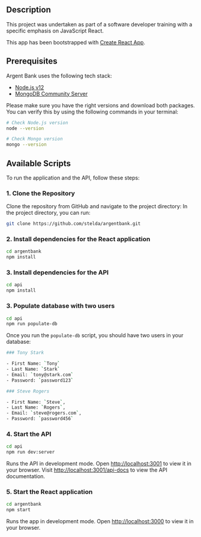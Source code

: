 ## Description

This project was undertaken as part of a software developer training with a specific emphasis on JavaScript React.

This app has been bootstrapped with [Create React App](https://github.com/facebook/create-react-app).

## Prerequisites

Argent Bank uses the following tech stack:

- [Node.js v12](https://nodejs.org/en/)
- [MongoDB Community Server](https://www.mongodb.com/try/download/community)

Please make sure you have the right versions and download both packages. You can verify this by using the following commands in your terminal:

```bash
# Check Node.js version
node --version

# Check Mongo version
mongo --version
```

## Available Scripts

To run the application and the API, follow these steps:

### 1. Clone the Repository

Clone the repository from GitHub and navigate to the project directory:
In the project directory, you can run:

```bash
git clone https://github.com/stelda/argentbank.git
```

### 2. Install dependencies for the React application

```bash
cd argentbank
npm install
```

### 3. Install dependencies for the API

```bash
cd api
npm install
```

### 3. Populate database with two users

```bash
cd api
npm run populate-db
```

Once you run the `populate-db` script, you should have two users in your database:

```bash
### Tony Stark

- First Name: `Tony`
- Last Name: `Stark`
- Email: `tony@stark.com`
- Password: `password123`

### Steve Rogers

- First Name: `Steve`,
- Last Name: `Rogers`,
- Email: `steve@rogers.com`,
- Password: `password456`
```

### 4. Start the API

```bash
cd api
npm run dev:server
```

Runs the API in development mode.
Open [http://localhost:3001](http://localhost:3001) to view it in your browser.
Visit [http://localhost:3001/api-docs](http://localhost:3001/api-docs) to view the API documentation.

### 5. Start the React application

```bash
cd argentbank
npm start
```

Runs the app in development mode.
Open [http://localhost:3000](http://localhost:3000) to view it in your browser.